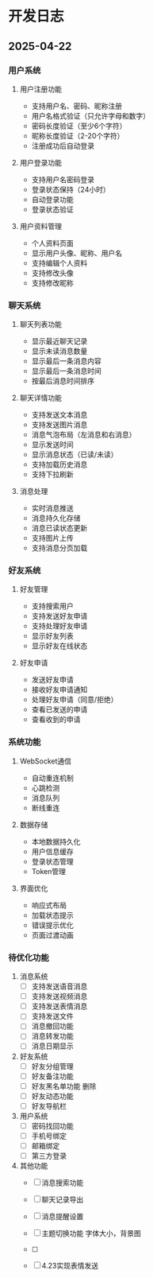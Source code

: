 # 开发日志

## 2025-04-22

### 用户系统
1. 用户注册功能
   - 支持用户名、密码、昵称注册
   - 用户名格式验证（只允许字母和数字）
   - 密码长度验证（至少6个字符）
   - 昵称长度验证（2-20个字符）
   - 注册成功后自动登录

2. 用户登录功能
   - 支持用户名密码登录
   - 登录状态保持（24小时）
   - 自动登录功能
   - 登录状态验证

3. 用户资料管理
   - 个人资料页面
   - 显示用户头像、昵称、用户名
   - 支持编辑个人资料
   - 支持修改头像
   - 支持修改昵称

### 聊天系统
1. 聊天列表功能
   - 显示最近聊天记录
   - 显示未读消息数量
   - 显示最后一条消息内容
   - 显示最后一条消息时间
   - 按最后消息时间排序

2. 聊天详情功能
   - 支持发送文本消息
   - 支持发送图片消息
   - 消息气泡布局（左消息和右消息）
   - 显示发送时间
   - 显示消息状态（已读/未读）
   - 支持加载历史消息
   - 支持下拉刷新

3. 消息处理
   - 实时消息推送
   - 消息持久化存储
   - 消息已读状态更新
   - 支持图片上传
   - 支持消息分页加载

### 好友系统
1. 好友管理
   - 支持搜索用户
   - 支持发送好友申请
   - 支持处理好友申请
   - 显示好友列表
   - 显示好友在线状态

2. 好友申请
   - 发送好友申请
   - 接收好友申请通知
   - 处理好友申请（同意/拒绝）
   - 查看已发送的申请
   - 查看收到的申请

### 系统功能
1. WebSocket通信
   - 自动重连机制
   - 心跳检测
   - 消息队列
   - 断线重连

2. 数据存储
   - 本地数据持久化
   - 用户信息缓存
   - 登录状态管理
   - Token管理

3. 界面优化
   - 响应式布局
   - 加载状态提示
   - 错误提示优化
   - 页面过渡动画

### 待优化功能
1. 消息系统
   - [ ] 支持发送语音消息
   - [ ] 支持发送视频消息
   - [ ] 支持发送表情消息
   - [ ] 支持发送文件
   - [ ] 消息撤回功能
   - [ ] 消息转发功能
   - [ ] 消息日期显示

2. 好友系统
   - [ ] 好友分组管理
   - [ ] 好友备注功能
   - [ ] 好友黑名单功能 删除
   - [ ] 好友动态功能
   - [ ] 好友导航栏

3. 用户系统
   - [ ] 密码找回功能
   - [ ] 手机号绑定
   - [ ] 邮箱绑定
   - [ ] 第三方登录

4. 其他功能
   - [ ] 消息搜索功能
   - [ ] 聊天记录导出
   - [ ] 消息提醒设置
   - [ ] 主题切换功能 字体大小，背景图
   - [ ] 

   - [ ] 4.23实现表情发送